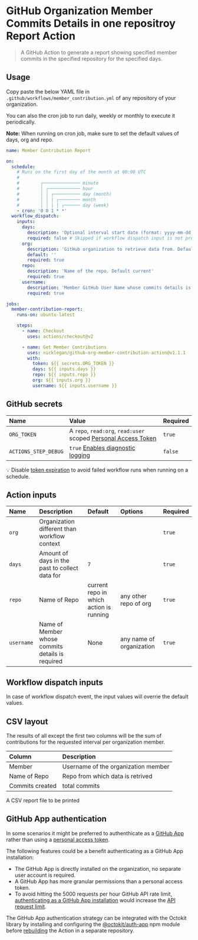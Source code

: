 # GitHub Organization Member Commits Details in one repositroy Report Action

> A GitHub Action to generate a report showing specified member commits in the specified repository for the specified days.

## Usage

Copy paste the below YAML file in `.github/workflows/member_contribution.yml` of any repository of your organization. 

You can also the cron job to run daily, weekly or monthly to execute it periodically. 

**Note:** When running on cron job, make sure to set the default values of days, org and repo.

```yml
name: Member Contribution Report

on:
  schedule:
    # Runs on the first day of the month at 00:00 UTC
    #
    #        ┌────────────── minute
    #        │ ┌──────────── hour
    #        │ │ ┌────────── day (month)
    #        │ │ │ ┌──────── month
    #        │ │ │ │ ┌────── day (week)
    - cron: '0 0 1 * *'
  workflow_dispatch:
    inputs:
      days:
        description: 'Optional interval start date (format: yyyy-mm-dd)'
        required: false # Skipped if workflow dispatch input is not provided
      org:
        description: 'GitHub organization to retrieve data from. Default current'
        default: ''
        required: true
      repo:
        description: 'Name of the repo. Default current'
        required: true
      username:
        description: 'Member GitHub User Name whose commits details is required.'
        required: true

jobs:
  member-contribution-report:
    runs-on: ubuntu-latest

    steps:
      - name: Checkout
        uses: actions/checkout@v2

      - name: Get Member Contributions
        uses: nicklegan/github-org-member-contribution-action@v1.1.1
        with:
          token: ${{ secrets.ORG_TOKEN }}
          days: ${{ inputs.days }}
          repo: ${{ inputs.repo }}
          org: ${{ inputs.org }} 
          username: ${{ inputs.username }}
```

## GitHub secrets

| Name                 | Value                                                            | Required |
| :------------------- | :--------------------------------------------------------------- | :------- |
| `ORG_TOKEN`          | A `repo`, `read:org`, `read:user` scoped [Personal Access Token] | `true`   |
| `ACTIONS_STEP_DEBUG` | `true` [Enables diagnostic logging]                              | `false`  |

[personal access token]: https://github.com/settings/tokens/new?scopes=repo,read:org,read:user&description=Member+Contribution+Action 'Personal Access Token'
[enables diagnostic logging]: https://docs.github.com/en/actions/managing-workflow-runs/enabling-debug-logging#enabling-runner-diagnostic-logging 'Enabling runner diagnostic logging'

:bulb: Disable [token expiration](https://github.blog/changelog/2021-07-26-expiration-options-for-personal-access-tokens/) to avoid failed workflow runs when running on a schedule.

## Action inputs

| Name              | Description                                                   | Default                     | Options                                                                                                                                                                            | Required |
| :---------------- | :------------------------------------------------------------ | :-------------------------- | :--------------------------------------------------------------------------------------------------------------------------------------------------------------------------------- | :------- |
| `org`             | Organization different than workflow context                  |                             |                                                                                                                                                                                    | `true`  |
| `days`            | Amount of days in the past to collect data for                | `7`                        |                                                                                                                                                                                    | `true`  |
| `repo`            | Name of Repo            | current repo in which action is running             | any other repo of org | `true`  |
| `username`            | Name of Member whose commits details is required          | None             | any name of organization | `true`  |

## Workflow dispatch inputs

In case of workflow dispatch event, the input values will overrie the default values.

## CSV layout

The results of all except the first two columns will be the sum of contributions for the requested interval per organization member.

| Column                   | Description                                                     |
| :----------------------- | :-------------------------------------------------------------- |
| Member                   | Username of the organization member                             |
| Name of Repo | Repo from which data is retrived                   |
| Commits created          | total commits                     |

A CSV report file to be printed

## GitHub App authentication

In some scenarios it might be preferred to authenthicate as a [GitHub App](https://docs.github.com/developers/apps/getting-started-with-apps/about-apps) rather than using a [personal access token](https://docs.github.com/authentication/keeping-your-account-and-data-secure/creating-a-personal-access-token).

The following features could be a benefit authenticating as a GitHub App installation:

- The GitHub App is directly installed on the organization, no separate user account is required.
- A GitHub App has more granular permissions than a personal access token.
- To avoid hitting the 5000 requests per hour GitHub API rate limit, [authenticating as a GitHub App installation](https://docs.github.com/developers/apps/building-github-apps/authenticating-with-github-apps#authenticating-as-an-installation) would increase the [API request limit](https://docs.github.com/developers/apps/building-github-apps/rate-limits-for-github-apps#github-enterprise-cloud-server-to-server-rate-limits).

The GitHub App authentication strategy can be integrated with the Octokit library by installing and configuring the [@octokit/auth-app](https://github.com/octokit/auth-app.js/#usage-with-octokit) npm module before [rebuilding](https://docs.github.com/actions/creating-actions/creating-a-javascript-action) the Action in a separate repository.